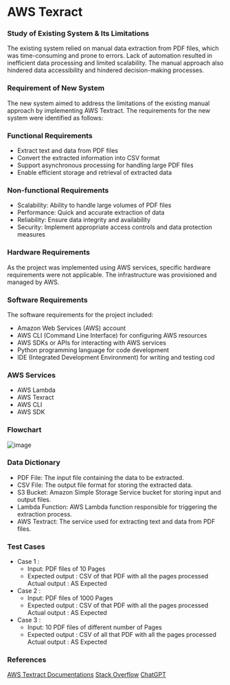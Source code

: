 # **AWS Texract**
### Study of Existing System & Its Limitations
The existing system relied on manual data extraction from PDF files, which was time-consuming and
prone to errors. Lack of automation resulted in inefficient data processing and limited scalability.
The manual approach also hindered data accessibility and hindered decision-making processes.
### Requirement of New System
The new system aimed to address the limitations of the existing manual approach by implementing
AWS Textract. The requirements for the new system were identified as follows:
### Functional Requirements
- Extract text and data from PDF files
- Convert the extracted information into CSV format
- Support asynchronous processing for handling large PDF files
- Enable efficient storage and retrieval of extracted data
### Non-functional Requirements
- Scalability: Ability to handle large volumes of PDF files
- Performance: Quick and accurate extraction of data
- Reliability: Ensure data integrity and availability
- Security: Implement appropriate access controls and data protection measures
### Hardware Requirements
As the project was implemented using AWS services, specific hardware requirements were not
applicable. The infrastructure was provisioned and managed by AWS.
### Software Requirements
The software requirements for the project included:
- Amazon Web Services (AWS) account
- AWS CLI (Command Line Interface) for configuring AWS resources
- AWS SDKs or APIs for interacting with AWS services
- Python programming language for code development
- IDE (Integrated Development Environment) for writing and testing cod
### AWS Services
- AWS Lambda
- AWS Texract
- AWS CLI
- AWS SDK
### Flowchart
![image](https://github.com/Jaylakhani37/AWS-Texract/assets/88767949/9e91acd0-5302-44b5-bec6-63c0eedd14c3)

### Data Dictionary
- PDF File: The input file containing the data to be extracted.
- CSV File: The output file format for storing the extracted data.
- S3 Bucket: Amazon Simple Storage Service bucket for storing input and output files.
- Lambda Function: AWS Lambda function responsible for triggering the extraction process.
- AWS Textract: The service used for extracting text and data from PDF files.

### Test Cases
- Case 1 :
	- Input: PDF files of 10 Pages
	- Expected output : CSV of that PDF with all the pages processed Actual output : AS Expected
- Case 2 :
	- Input: PDF files of 1000 Pages
	- Expected output : CSV of that PDF with all the pages processed Actual output : AS Expected
- Case 3 :
	- Input: 10 PDF files of different number of Pages
	- Expected output : CSV of all that PDF with all the pages processed Actual output : AS Expected

### References
[AWS Textract Documentations]([url](https://aws.amazon.com/textract/)) 
[Stack Overflow]([url](https://stackoverflow.com/))
[ChatGPT]([url](https://chat.openai.com/)https://chat.openai.com/)
